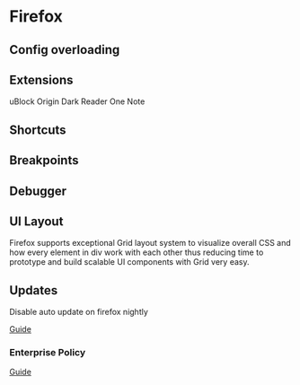 # Firefox

## Config overloading

## Extensions

uBlock Origin Dark Reader One Note

## Shortcuts

## Breakpoints

## Debugger

## UI Layout

Firefox supports exceptional Grid layout system to visualize overall CSS and how every element in div work with each other thus reducing time to prototype and build scalable UI components with Grid very easy.

## Updates

Disable auto update on firefox nightly

[Guide](https://techsupportwhale.com/disable-firefox-auto-update/)

### Enterprise Policy

[Guide](https://www.journeybytes.com/disable-firefox-quantum-updates/)

